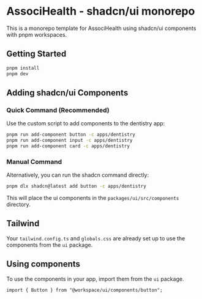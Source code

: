 # AssociHealth - shadcn/ui monorepo

This is a monorepo template for AssociHealth using shadcn/ui components with pnpm workspaces.

## Getting Started

```bash
pnpm install
pnpm dev
```

## Adding shadcn/ui Components

### Quick Command (Recommended)

Use the custom script to add components to the dentistry app:

```bash
pnpm run add-component button -c apps/dentistry
pnpm run add-component input -c apps/dentistry
pnpm run add-component card -c apps/dentistry
```

### Manual Command

Alternatively, you can run the shadcn command directly:

```bash
pnpm dlx shadcn@latest add button -c apps/dentistry
```

This will place the ui components in the `packages/ui/src/components` directory.

## Tailwind

Your `tailwind.config.ts` and `globals.css` are already set up to use the components from the `ui` package.

## Using components

To use the components in your app, import them from the `ui` package.

```tsx
import { Button } from "@workspace/ui/components/button";
```
